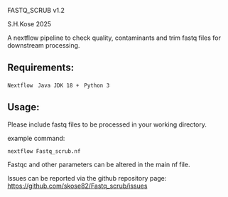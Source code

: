 
FASTQ_SCRUB v1.2 

S.H.Kose 2025


A nextflow pipeline to check quality, contaminants 
and trim fastq files for downstream processing. 

## Requirements:

 `Nextflow `
 `Java JDK 18 + `
 `Python 3 `

## Usage:

Please include fastq files to be processed in your working directory. 

example command: 

 `nextflow Fastq_scrub.nf `

Fastqc and other parameters can be altered in the main nf file. 

Issues can be reported via the github repository page: https://github.com/skose82/Fastq_scrub/issues




